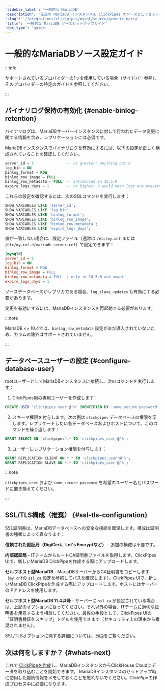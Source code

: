 ```yaml
---
'sidebar_label': '一般的な MariaDB'
'description': '任意の MariaDB インスタンスを ClickPipes のソースとしてセットアップする'
'slug': '/integrations/clickpipes/mysql/source/generic_maria'
'title': '一般的な MariaDB ソースセットアップガイド'
'doc_type': 'guide'
---
```



# 一般的なMariaDBソース設定ガイド

:::info

サポートされているプロバイダーの1つを使用している場合（サイドバー参照）、そのプロバイダーの特定のガイドを参照してください。

:::

## バイナリログ保持の有効化 {#enable-binlog-retention}

バイナリログは、MariaDBサーバーインスタンスに対して行われたデータ変更に関する情報を含み、レプリケーションには必須です。

MariaDBインスタンスでバイナリログを有効にするには、以下の設定が正しく構成されていることを確認してください。

```sql
server_id = 1               -- or greater; anything but 0
log_bin = ON
binlog_format = ROW
binlog_row_image = FULL
binlog_row_metadata = FULL  -- introduced in 10.5.0
expire_logs_days = 1        -- or higher; 0 would mean logs are preserved forever
```

これらの設定を確認するには、次のSQLコマンドを実行します：
```sql
SHOW VARIABLES LIKE 'server_id';
SHOW VARIABLES LIKE 'log_bin';
SHOW VARIABLES LIKE 'binlog_format';
SHOW VARIABLES LIKE 'binlog_row_image';
SHOW VARIABLES LIKE 'binlog_row_metadata';
SHOW VARIABLES LIKE 'expire_logs_days';
```

値が一致しない場合は、設定ファイル（通常は `/etc/my.cnf` または `/etc/my.cnf.d/mariadb-server.cnf`）で設定できます：
```ini
[mysqld]
server_id = 1
log_bin = ON
binlog_format = ROW
binlog_row_image = FULL
binlog_row_metadata = FULL  ; only in 10.5.0 and newer
expire_logs_days = 1
```

ソースデータベースがレプリカである場合、`log_slave_updates` も有効にする必要があります。

変更を有効にするには、MariaDBインスタンスを再起動する必要があります。

:::note

MariaDB \<= 10.4では、`binlog_row_metadata` 設定がまだ導入されていないため、カラムの除外はサポートされていません。

:::

## データベースユーザーの設定 {#configure-database-user}

rootユーザーとしてMariaDBインスタンスに接続し、次のコマンドを実行します：

1. ClickPipes用の専用ユーザーを作成します：

```sql
CREATE USER 'clickpipes_user'@'%' IDENTIFIED BY 'some_secure_password';
```

2. スキーマ権限を付与します。次の例は `clickpipes` データベースの権限を示します。レプリケートしたい各データベースおよびホストについて、このコマンドを繰り返します：

```sql
GRANT SELECT ON `clickpipes`.* TO 'clickpipes_user'@'%';
```

3. ユーザーにレプリケーション権限を付与します：

```sql
GRANT REPLICATION CLIENT ON *.* TO 'clickpipes_user'@'%';
GRANT REPLICATION SLAVE ON *.* TO 'clickpipes_user'@'%';
```

:::note

`clickpipes_user` および `some_secure_password` を希望のユーザー名とパスワードに置き換えてください。

:::

## SSL/TLS構成（推奨） {#ssl-tls-configuration}

SSL証明書は、MariaDBデータベースへの安全な接続を確保します。構成は証明書の種類によって異なります：

**信頼された認証局（DigiCert、Let's Encryptなど）** - 追加の構成は不要です。

**内部認証局** - ITチームからルートCA証明書ファイルを取得します。ClickPipes UIで、新しいMariaDB ClickPipeを作成する際にアップロードします。

**セルフホスト型MariaDB** - MariaDBサーバーからCA証明書をコピーします（`my.cnf`の `ssl_ca` 設定を参照してパスを確認します）。ClickPipes UIで、新しいMariaDB ClickPipeを作成する際にアップロードします。ホストにはサーバーのIPアドレスを使用します。

**セルフホスト型MariaDB 11.4以降** - サーバーに `ssl_ca` が設定されている場合は、上記のオプションに従ってください。それ以外の場合、ITチームに適切な証明書を用意するよう相談してください。最後の手段として、ClickPipes UIの「証明書検証をスキップ」トグルを使用できます（セキュリティ上の理由から推奨されません）。

SSL/TLSオプションに関する詳細については、[FAQ](https://clickhouse.com/docs/integrations/clickpipes/mysql/faq#tls-certificate-validation-error)をご覧ください。

## 次は何をしますか？ {#whats-next}

これで [ClickPipeを作成](../index.md)し、MariaDBインスタンスからClickHouse Cloudにデータを取り込むことを開始できます。
MariaDBインスタンスのセットアップ時に使用した接続情報をメモしておくことを忘れないでください。ClickPipeの作成プロセス中に必要になります。
